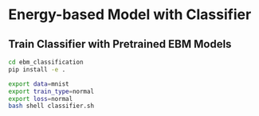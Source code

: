 

# Energy-based Model with Classifier 

## Train Classifier with Pretrained EBM Models 

```bash 
cd ebm_classification
pip install -e .

export data=mnist
export train_type=normal
export loss=normal
bash shell classifier.sh

```
